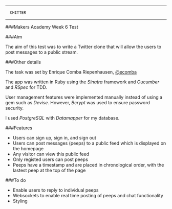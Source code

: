 ********************
      CHITTER
********************

###Makers Academy Week 6 Test


###Aim

The aim of this test was to write a Twitter clone that will allow the users to post messages to a public stream. 

###Other details

The task was set by Enrique Comba Riepenhausen, [@ecomba](http://www.github.com/ecomba)

The app was written in Ruby using the *Sinatra* framework and *Cucumber* and *RSpec* for TDD.

User management features were implemented manually instead of using a gem such as *Devise*. However, *Bcrypt* was used to ensure password security.

I used *PostgreSQL* with *Datamapper* for my database.

###Features

* Users can sign up, sign in, and sign out
* Users can post messages (peeps) to a public feed which is displayed on the homepage
* Any visitor can view this public feed
* Only registed users can post peeps
* Peeps have a timestamp and are placed in chronological order, with the lastest peep at the top of the page

###To do

* Enable users to reply to individual peeps
* Websockets to enable real time posting of peeps and chat functionality
* Styling
